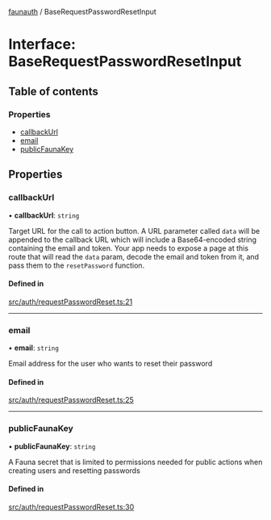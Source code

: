 [faunauth](../index.md) / BaseRequestPasswordResetInput

# Interface: BaseRequestPasswordResetInput

## Table of contents

### Properties

- [callbackUrl](BaseRequestPasswordResetInput.md#callbackurl)
- [email](BaseRequestPasswordResetInput.md#email)
- [publicFaunaKey](BaseRequestPasswordResetInput.md#publicfaunakey)

## Properties

### callbackUrl

• **callbackUrl**: `string`

Target URL for the call to action button. A URL parameter called `data` will be appended to
the callback URL which will include a Base64-encoded string containing the email and token.
Your app needs to expose a page at this route that will read the `data` param, decode the
email and token from it, and pass them to the `resetPassword` function.

#### Defined in

[src/auth/requestPasswordReset.ts:21](https://github.com/alexnitta/faunauth/blob/6a0971c/src/auth/requestPasswordReset.ts#L21)

___

### email

• **email**: `string`

Email address for the user who wants to reset their password

#### Defined in

[src/auth/requestPasswordReset.ts:25](https://github.com/alexnitta/faunauth/blob/6a0971c/src/auth/requestPasswordReset.ts#L25)

___

### publicFaunaKey

• **publicFaunaKey**: `string`

A Fauna secret that is limited to permissions needed for public actions when creating users
and resetting passwords

#### Defined in

[src/auth/requestPasswordReset.ts:30](https://github.com/alexnitta/faunauth/blob/6a0971c/src/auth/requestPasswordReset.ts#L30)
